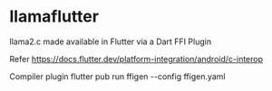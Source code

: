 # llamaflutter
llama2.c made available in Flutter via a Dart FFI Plugin

Refer
https://docs.flutter.dev/platform-integration/android/c-interop

Compiler plugin
flutter pub run ffigen --config ffigen.yaml
